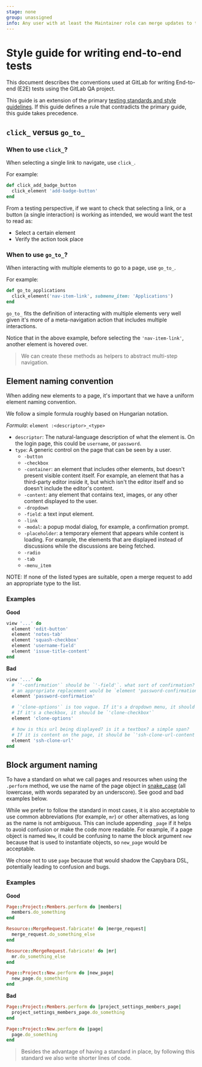 ```yaml
---
stage: none
group: unassigned
info: Any user with at least the Maintainer role can merge updates to this content. For details, see https://docs.gitlab.com/ee/development/development_processes.html#development-guidelines-review.
---
```


# Style guide for writing end-to-end tests

This document describes the conventions used at GitLab for writing End-to-end (E2E) tests using the GitLab QA project.

This guide is an extension of the primary [testing standards and style guidelines](../index.md). If this guide defines a rule that contradicts the primary guide, this guide takes precedence.

## `click_` versus `go_to_`

### When to use `click_`?

When selecting a single link to navigate, use `click_`.

For example:

```ruby
def click_add_badge_button
  click_element 'add-badge-button'
end
```

From a testing perspective, if we want to check that selecting a link, or a button (a single interaction) is working as intended, we would want the test to read as:

- Select a certain element
- Verify the action took place

### When to use `go_to_`?

When interacting with multiple elements to go to a page, use `go_to_`.

For example:

```ruby
def go_to_applications
  click_element('nav-item-link', submenu_item: 'Applications')
end
```

`go_to_` fits the definition of interacting with multiple elements very well given it's more of a meta-navigation action that includes multiple interactions.

Notice that in the above example, before selecting the `'nav-item-link'`, another element is hovered over.

> We can create these methods as helpers to abstract multi-step navigation.

## Element naming convention

When adding new elements to a page, it's important that we have a uniform element naming convention.

We follow a simple formula roughly based on Hungarian notation.

*Formula*: `element :<descriptor>_<type>`

- `descriptor`: The natural-language description of what the element is. On the login page, this could be `username`, or `password`.
- `type`: A generic control on the page that can be seen by a user.
  - `-button`
  - `-checkbox`
  - `-container`: an element that includes other elements, but doesn't present visible content itself. For example, an element that has a third-party editor inside it, but which isn't the editor itself and so doesn't include the editor's content.
  - `-content`: any element that contains text, images, or any other content displayed to the user.
  - `-dropdown`
  - `-field`: a text input element.
  - `-link`
  - `-modal`: a popup modal dialog, for example, a confirmation prompt.
  - `-placeholder`: a temporary element that appears while content is loading. For example, the elements that are displayed instead of discussions while the discussions are being fetched.
  - `-radio`
  - `-tab`
  - `-menu_item`

NOTE:
If none of the listed types are suitable, open a merge request to add an appropriate type to the list.

### Examples

**Good**

```ruby
view '...' do
  element 'edit-button'
  element 'notes-tab'
  element 'squash-checkbox'
  element 'username-field'
  element 'issue-title-content'
end
```

**Bad**

```ruby
view '...' do
  # `'-confirmation'` should be `'-field'`. what sort of confirmation? a checkbox confirmation? no real way to disambiguate.
  # an appropriate replacement would be `element 'password-confirmation-field'`
  element 'password-confirmation'

  # `'clone-options'` is too vague. If it's a dropdown menu, it should be `'clone-dropdown'`.
  # If it's a checkbox, it should be `'clone-checkbox'`
  element 'clone-options'

  # how is this url being displayed? is it a textbox? a simple span?
  # If it is content on the page, it should be `'ssh-clone-url-content'`
  element 'ssh-clone-url'
end
```

## Block argument naming

To have a standard on what we call pages and resources when using the `.perform` method,
we use the name of the page object in [snake_case](https://en.wikipedia.org/wiki/Snake_case)
(all lowercase, with words separated by an underscore). See good and bad examples below.

While we prefer to follow the standard in most cases, it is also acceptable to
use common abbreviations (for example, `mr`) or other alternatives, as long as
the name is not ambiguous. This can include appending `_page` if it helps to
avoid confusion or make the code more readable. For example, if a page object is
named `New`, it could be confusing to name the block argument `new` because that
is used to instantiate objects, so `new_page` would be acceptable.

We chose not to use `page` because that would shadow the
Capybara DSL, potentially leading to confusion and bugs.

### Examples

**Good**

```ruby
Page::Project::Members.perform do |members|
  members.do_something
end
```

```ruby
Resource::MergeRequest.fabricate! do |merge_request|
  merge_request.do_something_else
end
```

```ruby
Resource::MergeRequest.fabricate! do |mr|
  mr.do_something_else
end
```

```ruby
Page::Project::New.perform do |new_page|
  new_page.do_something
end
```

**Bad**

```ruby
Page::Project::Members.perform do |project_settings_members_page|
  project_settings_members_page.do_something
end
```

```ruby
Page::Project::New.perform do |page|
  page.do_something
end
```

> Besides the advantage of having a standard in place, by following this standard we also write shorter lines of code.
